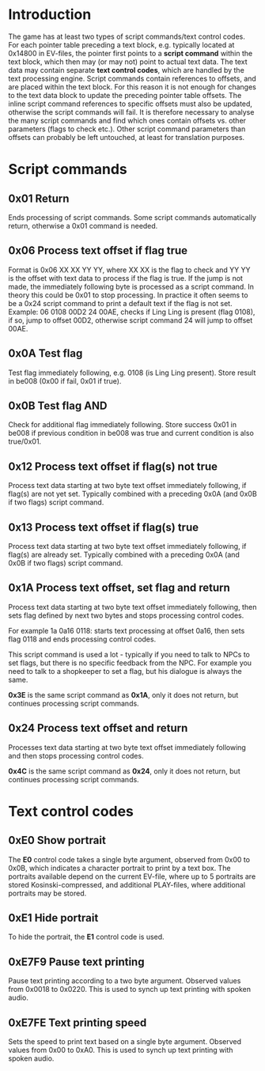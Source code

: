 # Introduction
The game has at least two types of script commands/text control codes. For each pointer table preceding a text block, e.g. typically located at 0x14800 in EV-files, the pointer first points to a **script command** within the text block, which then may (or may not) point to actual text data. The text data may contain separate **text control codes**, which are handled by the text processing engine. Script commands contain references to offsets, and are placed within the text block. For this reason it is not enough for changes to the text data block to update the preceding pointer table offsets. The inline script command references to specific offsets must also be updated, otherwise the script commands will fail. It is therefore necessary to analyse the many script commands and find which ones contain offsets vs. other parameters (flags to check etc.). Other script command parameters than offsets can probably be left untouched, at least for translation purposes.

# Script commands

## 0x01 Return

Ends processing of script commands. Some script commands automatically return, otherwise a 0x01 command is needed.

## 0x06 Process text offset if flag true

Format is 0x06 XX XX YY YY, where XX XX is the flag to check and YY YY is the offset with text data to process if the flag is true. If the jump is not made, the immediately following byte is processed as a script command. In theory this could be 0x01 to stop processing. In practice it often seems to be a 0x24 script command to print a default text if the flag is not set. Example: 06 0108 00D2 24 00AE, checks if Ling Ling is present (flag 0108), if so, jump to offset 00D2, otherwise script command 24 will jump to offset 00AE.
 
## 0x0A Test flag

Test flag immediately following, e.g. 0108 (is Ling Ling present). Store result in be008 (0x00 if fail, 0x01 if true).

## 0x0B Test flag AND

Check for additional flag immediately following. Store success 0x01 in be008 if previous condition in be008 was true and current condition is also true/0x01.

## 0x12 Process text offset if flag(s) not true

Process text data starting at two byte text offset immediately following, if flag(s) are not yet set. Typically combined with a preceding 0x0A (and 0x0B if two flags) script command.

## 0x13 Process text offset if flag(s) true

Process text data starting at two byte text offset immediately following, if flag(s) are already set. Typically combined with a preceding 0x0A (and 0x0B if two flags) script command.

## 0x1A Process text offset, set flag and return

Process text data starting at two byte text offset immediately following, then sets flag defined by next two bytes and stops processing control codes.

For example 1a 0a16 0118: starts text processing at offset 0a16, then sets flag 0118 and ends processing control codes.

This script command is used a lot - typically if you need to talk to NPCs to set flags, but there is no specific feedback from the NPC. For example you need to talk to a shopkeeper to set a flag, but his dialogue is always the same.

**0x3E** is the same script command as **0x1A**, only it does not return, but continues processing script commands.

## 0x24 Process text offset and return

Processes text data starting at two byte text offset immediately following and then stops processing control codes.

**0x4C** is the same script command as **0x24**, only it does not return, but continues processing script commands.

# Text control codes

## 0xE0 Show portrait
The **E0** control code takes a single byte argument, observed from 0x00 to 0x0B, which indicates a character portrait to print by a text box. The portraits available depend on the current EV-file, where up to 5 portraits are stored Kosinski-compressed, and additional PLAY-files, where additional portraits may be stored.

## 0xE1 Hide portrait
To hide the portrait, the **E1** control code is used.

## 0xE7F9 Pause text printing

Pause text printing according to a two byte argument. Observed values from 0x0018 to 0x0220. This is used to synch up text printing with spoken audio.

## 0xE7FE Text printing speed

Sets the speed to print text based on a single byte argument. Observed values from 0x00 to 0xA0. This is used to synch up text printing with spoken audio.
